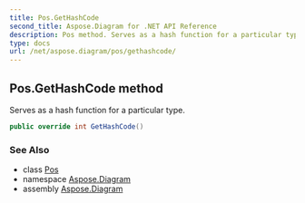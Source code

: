 ```yaml
---
title: Pos.GetHashCode
second_title: Aspose.Diagram for .NET API Reference
description: Pos method. Serves as a hash function for a particular type
type: docs
url: /net/aspose.diagram/pos/gethashcode/
---
```

## Pos.GetHashCode method

Serves as a hash function for a particular type.

```csharp
public override int GetHashCode()
```

### See Also

* class [Pos](../)
* namespace [Aspose.Diagram](../../pos/)
* assembly [Aspose.Diagram](../../../)


